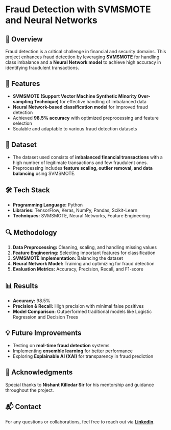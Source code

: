 # Fraud Detection with SVMSMOTE and Neural Networks

## 📌 Overview  
Fraud detection is a critical challenge in financial and security domains. This project enhances fraud detection by leveraging **SVMSMOTE** for handling class imbalance and a **Neural Network model** to achieve high accuracy in identifying fraudulent transactions.

## 🚀 Features  
- **SVMSMOTE (Support Vector Machine Synthetic Minority Over-sampling Technique)** for effective handling of imbalanced data  
- **Neural Network-based classification model** for improved fraud detection  
- Achieved **98.5% accuracy** with optimized preprocessing and feature selection  
- Scalable and adaptable to various fraud detection datasets  

## 📂 Dataset  
- The dataset used consists of **imbalanced financial transactions** with a high number of legitimate transactions and few fraudulent ones.  
- Preprocessing includes **feature scaling, outlier removal, and data balancing** using SVMSMOTE.  

## 🛠 Tech Stack  
- **Programming Language:** Python  
- **Libraries:** TensorFlow, Keras, NumPy, Pandas, Scikit-Learn  
- **Techniques:** SVMSMOTE, Neural Networks, Feature Engineering  

## 🔍 Methodology  
1. **Data Preprocessing:** Cleaning, scaling, and handling missing values  
2. **Feature Engineering:** Selecting important features for classification  
3. **SVMSMOTE Implementation:** Balancing the dataset  
4. **Neural Network Model:** Training and optimizing for fraud detection  
5. **Evaluation Metrics:** Accuracy, Precision, Recall, and F1-score  

## 📊 Results  
- **Accuracy:** 98.5%  
- **Precision & Recall:** High precision with minimal false positives  
- **Model Comparison:** Outperformed traditional models like Logistic Regression and Decision Trees  

## 💡 Future Improvements  
- Testing on **real-time fraud detection** systems  
- Implementing **ensemble learning** for better performance  
- Exploring **Explainable AI (XAI)** for transparency in fraud prediction  

## 🤝 Acknowledgments  
Special thanks to **Nishant Killedar Sir** for his mentorship and guidance throughout the project.  

## 📬 Contact  
For any questions or collaborations, feel free to reach out via **[LinkedIn](https://www.linkedin.com/in/nikhilsukthe/)**.  
